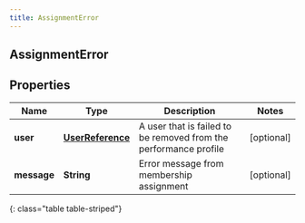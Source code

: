 ```yaml
---
title: AssignmentError
---
```


## AssignmentError

## Properties

| Name        | Type                                                       | Description                                                      | Notes      |
| ----------- | ---------------------------------------------------------- | ---------------------------------------------------------------- | ---------- |
| **user**    | <!----><!---->[**UserReference**](UserReference.md)<!----> | A user that is failed to be removed from the performance profile | [optional] |
| **message** | <!----><!---->**String**<!---->                            | Error message from membership assignment                         | [optional] |

{: class="table table-striped"}
